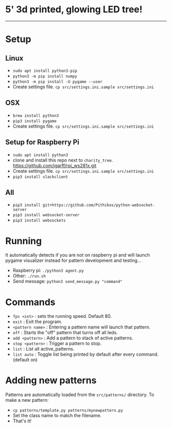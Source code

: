 # 5' 3d printed, glowing LED tree!

----------------------

# Setup

## Linux
- `sudo apt install python3-pip`
- `python3 -m pip install numpy`
- `python3 -m pip install -U pygame --user`
- Create settings file. `cp src/settings.ini.sample src/settings.ini`

## OSX
- `brew install python3`
- `pip3 install pygame`
- Create settings file. `cp src/settings.ini.sample src/settings.ini`

## Setup for Raspberry Pi
- `sudo apt install python3`
- clone and install this repo next to `charity_tree`. https://github.com/jgarff/rpi_ws281x.git
- Create settings file. `cp src/settings.ini.sample src/settings.ini`
- `pip3 install slackclient`

## All
- `pip3 install git+https://github.com/Pithikos/python-websocket-server`
- `pip3 install websocket-server`
- `pip3 install websockets`


# Running
It automatically detects if you are not on raspberry pi and will launch
pygame visualizer instead for pattern development and testing...

- Raspberry pi: `./python3 agent.py`
- Other: `./run.sh`
- Send message: `python3 send_message.py "command"`


# Commands
- `fps <int>` : sets the running speed. Default 80.
- `exit` : Exit the program.
- `<pattern name>` : Entering a pattern name will launch that pattern.
- `off` : Starts the "off" pattern that turns off all leds.
- `add <pattern>` : Add a pattern to stack of active patterns.
- `stop <pattern>` : Trigger a pattern to stop.
- `list` : List all active_patterns.
- `list auto` : Toggle list being printed by default after every command. (default on)


# Adding new patterns
Patterns are automatically loaded from the `src/patterns/` directory.
To make a new pattern:
- `cp patterns/template.py patterns/mynewpattern.py`
- Set the class name to match the filename.
- That's it!
